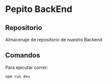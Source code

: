 # Pepito BackEnd

## Repositorio
Almacenaje de repositorio de nuestro Backend

## Comandos
Para ejecutar correr:
```bash
npm run dev
```
